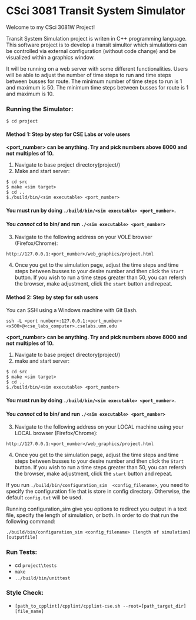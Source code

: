 # CSci 3081 Transit System Simulator

Welcome to my CSci 3081W Project!

Transit System Simulation project is writen in C++ programming language. This software project is to develop a transit simultor which simulations can be controlled via external configuration (without code change) and be visualized within a graphics window.

It will be running on a web server with some different functionalities. Users will be able to adjust the number of time steps to run and time steps between busses for route. The minimum number of time steps to run is 1 and maximum is 50. The minimum time steps between busses for route is 1 and maximum is 10.

### Running the Simulator:
```
$ cd project
```

#### Method 1: Step by step for CSE Labs or vole users

**<port_number> can be anything. Try and pick numbers above 8000 and not multiples of 10.**

1. Navigate to base project directory(project/)  
2. Make and start server:
```
$ cd src
$ make <sim target>
$ cd ..
$./build/bin/<sim executable> <port_number>
```
#### You must run by doing `./build/bin/<sim executable> <port_number>`.
#### You _cannot_ cd to bin/ and run `./<sim executable> <port_number>`
3. Navigate to the following address on your VOLE browser (Firefox/Chrome):
```
http://127.0.0.1:<port_number>/web_graphics/project.html
```
4. Once you get to the simulation page, adjust the time steps and time steps between busses to your desire number and then click the `Start` button. If you wish to run a time steps greater than 50, you can refersh the browser, make adjustment, click the `start` button and repeat. 

#### Method 2: Step by step for ssh users
You can SSH using a Windows machine with Git Bash.
```
ssh -L <port number>:127.0.0.1:<port_number> <x500>@<cse_labs_computer>.cselabs.umn.edu
```
**<port_number> can be anything. Try and pick numbers above 8000 and not multiples of 10.**

1. Navigate to base project directory(project/)  
2. make and start server:
```
$ cd src
$ make <sim target>
$ cd ..
$./build/bin/<sim executable> <port_number>
```
#### You must run by doing `./build/bin/<sim executable> <port_number>`.
#### You _cannot_ cd to bin/ and run `./<sim executable> <port_number>`
3. Navigate to the following address on your LOCAL machine using your LOCAL browser (Firefox/Chrome):
```
http://127.0.0.1:<port_number>/web_graphics/project.html
```
4. Once you get to the simulation page, adjust the time steps and time steps between busses to your desire number and then click the `Start` button. If you wish to run a time steps greater than 50, you can refersh the browser, make adjustment, click the `start` button and repeat. 

If you run `./build/bin/configuration_sim  <config_filename>`, you need to specify the configuration file that is store in config directory. Otherwise, the default `config.txt` will be used. 

Running configuration_sim give you options to redirect you output in a text file, specify the length of simulation, or both. In order to do that run the following command:
```
./build/bin/configuration_sim <config_filename> [length of simulation] [outputfile]
```

### Run Tests:

- cd `project\tests`
- `make`
- `../build/bin/unittest`

### Style Check:

- `[path_to_cpplint]/cpplint/cpplint-cse.sh --root=[path_target_dir] [file_name]`

